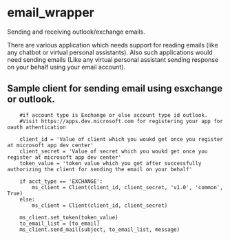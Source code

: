# email_wrapper
Sending and receiving outlook/exchange emails. 

There are various application which needs support for reading emails (like any chatbot or virtual personal assistants). 
Also such applications would need sending emails (Like any virtual personal assistant sending response on your behalf using your email account).

Sample client for sending email using esxchange or outlook.
-------------------------------------------------------------------
        #if account type is Exchange or else account type id outlook.
        #Visit https://apps.dev.microsoft.com for registering your app for oauth athentication
        
        client_id = 'Value of client which you woukd get once you register at microsoft app dev center'
        client_secret = 'Value of secret which you woukd get once you register at microsoft app dev center'
        token_value = 'token value which you get after successfully authorizing the client for sending the email on your behalf'
        
        if acct_type == 'EXCHANGE':
            ms_client = Client(client_id, client_secret, 'v1.0', 'common', True)
        else:
            ms_client = Client(client_id, client_secret)

        ms_client.set_token(token_value)
        to_email_list = [to_email]
        ms_client.send_mail(subject, to_email_list, message)

